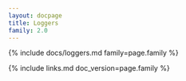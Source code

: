 ```yaml
---
layout: docpage
title: Loggers
family: 2.0
---
```


{% include docs/loggers.md family=page.family %}

{% include links.md doc_version=page.family %}
